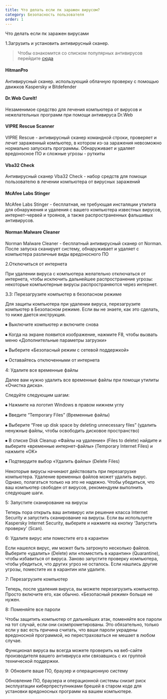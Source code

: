 ```yaml
---
title: Что делать если пк заражен вирусом?
category: Безопасность пользователя 
order: 1
---
```


Что делать если пк заражен вирусами

1.Загрузить и установить антивирусный сканер.
> Чтобы ознакомится со списком популярных антивирусов перейдите [сюда](/_docs/types-of-virus.md)
#### HitmanPro

Антивирусный сканер. использующий облачную проверку с помощью движков Kaspersky и Bitdefender		

#### Dr.Web CureIt!

Незаменимое средство для лечения компьютера от вирусов и нежелательных программ при помощи антивируса Dr.Web	

#### VIPRE Rescue Scanner

VIPRE Rescue - антивирусный сканер командной строки, проверяет и лечит зараженный компьютер, в котором из-за заражения невозможно нормально запускать программы. Обнаруживает и удаляет вредоносное ПО и сложные угрозы - руткиты	

#### Vba32 Check

Антивирусный сканер Vba32 Check - набор средств для помощи пользователю в лечении компьютера от вирусных заражений	

#### McAfee Labs Stinger

McAfee Labs Stinger - беcплатная, не требующая инсталяции утилита для обнаружения и удаления с вашего компьютера известных вирусов, интернет-червей и троянов, а также распространенных фальшивых антивирусов.

#### Norman Malware Cleaner

Norman Malware Cleaner - бесплатный антивирусный сканер от Norman. После запуска сканирует систему, обнаруживает и удаляет с компьютера различные виды вредоносного ПО	


2.Отключиться от интернета

При удалении вируса с компьютера желательно отключаться от интернета, чтобы исключить дальнейшее распространение угрозы: некоторые компьютерные вирусы распространяются через интернет.

3.3: Перезагрузите компьютер в безопасном режиме

Для защиты компьютера при удалении вируса, перезагрузите компьютер в Безопасном режиме. Если вы не знаете, как это сделать, то ниже дается инструкция.

⦁	Выключите компьютер и включите снова

⦁	Когда на экране появится изображение, нажмите F8, чтобы вызвать меню «Дополнительные параметры загрузки»

⦁	Выберите «Безопасный режим с сетевой поддержкой»

⦁	Оставайтесь отключенными от интернета

4: Удалите все временные файлы

Далее вам нужно удалить все временные файлы при помощи утилиты «Очистка диска».

Следуйте следующим шагам:

⦁	Нажмите на логотип Windows в правом нижнем углу

⦁	Введите “Temporary Files” (Временные файлы)

⦁	Выберите “Free up disk space by deleting unnecessary files” (удалить ненужные файлы, чтобы освободить дисковое пространство)

⦁	В списке Disk Cleanup «Файлы на удаление» (Files to delete) найдите и выберите «временные интернет-файлы» (Temporary Internet Files) и нажмите «OK»

⦁	Подтвердите выбор «Удалить файлы» (Delete Files)

Некоторые вирусы начинают действовать при перезагрузке компьютера. Удаление временных файлов может удалить вирус. Однако, полагаться только на это не надежно. Чтобы убедиться, что ваш компьютер свободен от вирусов, рекомендуем выполнить следующие шаги.

5: Запустите сканирование на вирусы

Теперь пора открыть ваш антивирус или решение класса Internet Security и запустить сканирование на вирусы. Если вы используете Kaspersky Internet Security, выберите и нажмите на кнопку ‘Запустить проверку’ (Scan).

6: Удалите вирус или поместите его в карантин

Если нашелся вирус, им может быть затронуто несколько файлов. Выберите «удалить» (Delete) или «поместить в карантин» (Quarantine), чтобы избавиться от вируса. Заново запустите проверку компьютера, чтобы убедиться, что других угроз не осталось. Если нашлись другие угрозы, поместите их в карантин или удалите.

7: Перезагрузите компьютер

Теперь, после удаления вируса, вы можете перезагрузить компьютер. Просто включите его, как обычно. «Безопасный режим» больше не нужен.

8: Поменяйте все пароли

Чтобы защитить компьютер от дальнейших атак, поменяйте все пароли на тот случай, если они скомпрометированы. Это обязательно, только если у вас есть причина считать, что ваши пароли украдены вредоносной программой, но перестраховаться не мешает в любом случае.

Функционал вируса вы всегда можете проверить на веб-сайте производителя вашего антивируса или связавшись с их группой технической поддержки.

9: Обновите ваше ПО, браузер и операционную систему

Обновление ПО, браузера и операционной системы снизит риск эксплуатации киберпреступниками брешей в старом коде для установки вредоносных программ на вашем компьютере.
